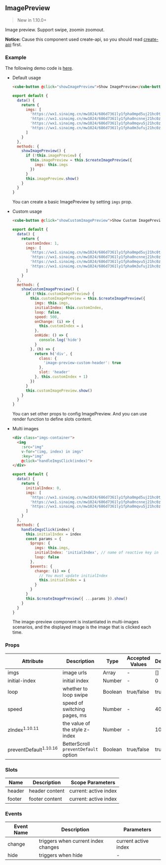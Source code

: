 ## ImagePreview

> New in 1.10.0+

Image preview. Support swipe, zoomin zoomout.

__Notice:__ Cause this component used create-api, so you should read [create-api](#/en-US/docs/create-api) first.

### Example

The following demo code is [here](https://github.com/didi/cube-ui/tree/master/example/pages/image-preview).

- Default usage

  ```html
  <cube-button @click="showImagePreview">Show ImagePreview</cube-button>
  ```

  ```js
  export default {
    data() {
      return {
        imgs: [
          'https://wx1.sinaimg.cn/mw1024/686d7361ly1fpha0mpd5uj21hc0tyws2.jpg',
          'https://wx1.sinaimg.cn/mw1024/686d7361ly1fpha0ncnnej21hc0zetxo.jpg',
          'https://wx1.sinaimg.cn/mw1024/686d7361ly1fpha0mqvu5j21hc0zkgzz.jpg',
          'https://wx1.sinaimg.cn/mw1024/686d7361ly1fpha0m3ufuj21hc0zkqbj.jpg'
        ]
      }
    },
    methods: {
      showImagePreview() {
        if (!this.imagePreview) {
          this.imagePreview = this.$createImagePreview({
            imgs: this.imgs
          })
        }
        this.imagePreview.show()
      }
    }
  }
  ```

  You can create a basic ImagePreview by setting `imgs` prop.

- Custom usage

  ```html
  <cube-button @click="showCustomImagePreview">Show Custom ImagePreview</cube-button>
  ```

  ```js
  export default {
    data() {
      return {
        customIndex: 1,
        imgs: [
          'https://wx1.sinaimg.cn/mw1024/686d7361ly1fpha0mpd5uj21hc0tyws2.jpg',
          'https://wx1.sinaimg.cn/mw1024/686d7361ly1fpha0ncnnej21hc0zetxo.jpg',
          'https://wx1.sinaimg.cn/mw1024/686d7361ly1fpha0mqvu5j21hc0zkgzz.jpg',
          'https://wx1.sinaimg.cn/mw1024/686d7361ly1fpha0m3ufuj21hc0zkqbj.jpg'
        ]
      }
    },
    methods: {
      showCustomImagePreview() {
        if (!this.customImagePreview) {
          this.customImagePreview = this.$createImagePreview({
            imgs: this.imgs,
            initialIndex: this.customIndex,
            loop: false,
            speed: 500,
            onChange: (i) => {
              this.customIndex = i
            },
            onHide: () => {
              console.log('hide')
            }
          }, (h) => {
            return h('div', {
              class: {
                'image-preview-custom-header': true
              },
              slot: 'header'
            }, this.customIndex + 1)
          })
        }
        this.customImagePreview.show()
      }
    }
  }
  ```

  You can set other props to config ImagePreview. And you can use render function to define slots content.

- Multi images

  ```html
  <div class="imgs-container">
    <img
      :src="img"
      v-for="(img, index) in imgs"
      :key="img"
      @click="handleImgsClick(index)">
  </div>
  ```

  ```js
  export default {
    data() {
      return {
        initialIndex: 0,
        imgs: [
          'https://wx1.sinaimg.cn/mw1024/686d7361ly1fpha0mpd5uj21hc0tyws2.jpg',
          'https://wx1.sinaimg.cn/mw1024/686d7361ly1fpha0ncnnej21hc0zetxo.jpg',
          'https://wx1.sinaimg.cn/mw1024/686d7361ly1fpha0mqvu5j21hc0zkgzz.jpg'
        ]
      }
    },
    methods: {
      handleImgsClick(index) {
        this.initialIndex = index
        const params = {
          $props: {
            imgs: this.imgs,
            initialIndex: 'initialIndex', // name of reactive key in data
            loop: false
          },
          $events: {
            change: (i) => {
              // You must update initialIndex
              this.initialIndex = i
            }
          }
        }
        this.$createImagePreview({ ...params }).show()
      }
    }
  }
  ```

  The image-preview component is instantiated in multi-images scenarios, and the displayed image is the image that is clicked each time.

### Props

| Attribute | Description | Type | Accepted Values | Default |
| - | - | - | - | - |
| imgs | image urls | Array | - | [] |
| initial-index | initial index | Number | - | 0 |
| loop | whether to loop swipe | Boolean | true/false | true |
| speed | speed of switching pages, ms | Number | - | 400 |
| zIndex<sup>1.10.11</sup> | the value of the style z-index | Number | - | 100 |
| preventDefault<sup>1.10.16</sup> | BetterScroll `preventDefault` option | Boolean | true/false | true |

### Slots

| Name | Description | Scope Parameters |
| - | - | - |
| header | header content | current: active index |
| footer | footer content | current: active index |

### Events

| Event Name | Description | Parameters |
| - | - | - |
| change | triggers when current index changes | current active index |
| hide | triggers when hide | - |
